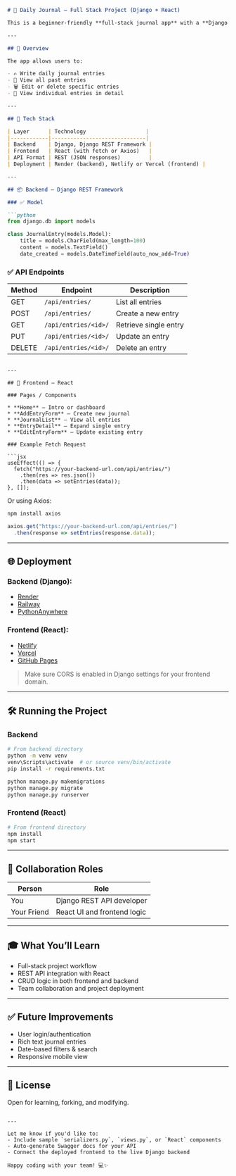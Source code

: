 
````markdown
# 📝 Daily Journal – Full Stack Project (Django + React)

This is a beginner-friendly **full-stack journal app** with a **Django REST API backend** and a **React frontend**. Users can create, read, update, and delete journal entries — all powered by clean RESTful APIs and a responsive modern interface.

---

## 🚀 Overview

The app allows users to:

- ✍️ Write daily journal entries
- 📜 View all past entries
- 🗑️ Edit or delete specific entries
- 🔎 View individual entries in detail

---

## 🧱 Tech Stack

| Layer      | Technology                   |
|------------|------------------------------|
| Backend    | Django, Django REST Framework |
| Frontend   | React (with fetch or Axios)   |
| API Format | REST (JSON responses)         |
| Deployment | Render (backend), Netlify or Vercel (frontend) |

---

## 📦 Backend – Django REST Framework

### ✅ Model

```python
from django.db import models

class JournalEntry(models.Model):
    title = models.CharField(max_length=100)
    content = models.TextField()
    date_created = models.DateTimeField(auto_now_add=True)
````

### ✅ API Endpoints

| Method | Endpoint             | Description           |
| ------ | -------------------- | --------------------- |
| GET    | `/api/entries/`      | List all entries      |
| POST   | `/api/entries/`      | Create a new entry    |
| GET    | `/api/entries/<id>/` | Retrieve single entry |
| PUT    | `/api/entries/<id>/` | Update an entry       |
| DELETE | `/api/entries/<id>/` | Delete an entry       |



```

---

## 🎨 Frontend – React

### Pages / Components

* **Home** – Intro or dashboard
* **AddEntryForm** – Create new journal
* **JournalList** – View all entries
* **EntryDetail** – Expand single entry
* **EditEntryForm** – Update existing entry

### Example Fetch Request

```jsx
useEffect(() => {
  fetch("https://your-backend-url.com/api/entries/")
    .then(res => res.json())
    .then(data => setEntries(data));
}, []);
```

Or using Axios:

```bash
npm install axios
```

```jsx
axios.get("https://your-backend-url.com/api/entries/")
  .then(response => setEntries(response.data));
```

---

## 🌐 Deployment

### Backend (Django):

* [Render](https://render.com/)
* [Railway](https://railway.app/)
* [PythonAnywhere](https://pythonanywhere.com/)

### Frontend (React):

* [Netlify](https://netlify.com/)
* [Vercel](https://vercel.com/)
* [GitHub Pages](https://pages.github.com/)

> Make sure CORS is enabled in Django settings for your frontend domain.

---

## 🛠️ Running the Project

### Backend

```bash
# From backend directory
python -m venv venv
venv\Scripts\activate  # or source venv/bin/activate
pip install -r requirements.txt

python manage.py makemigrations
python manage.py migrate
python manage.py runserver
```

### Frontend (React)

```bash
# From frontend directory
npm install
npm start
```

---

## 🤝 Collaboration Roles

| Person      | Role                        |
| ----------- | --------------------------- |
| You         | Django REST API developer   |
| Your Friend | React UI and frontend logic |

---

## 🎓 What You’ll Learn

* Full-stack project workflow
* REST API integration with React
* CRUD logic in both frontend and backend
* Team collaboration and project deployment

---

## ✅ Future Improvements

* User login/authentication
* Rich text journal entries
* Date-based filters & search
* Responsive mobile view

---

## 📃 License

Open for learning, forking, and modifying.

```

---

Let me know if you'd like to:
- Include sample `serializers.py`, `views.py`, or `React` components
- Auto-generate Swagger docs for your API
- Connect the deployed frontend to the live Django backend

Happy coding with your team! 💻✨
```
